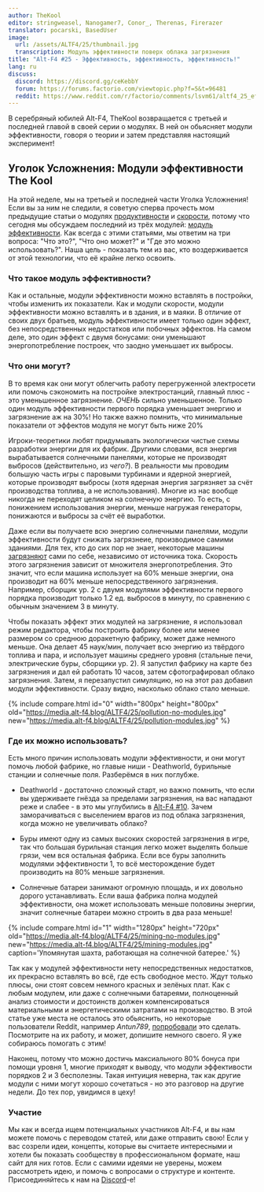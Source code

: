 ```yaml
---
author: TheKool
editor: stringweasel, Nanogamer7, Conor_, Therenas, Firerazer
translator: pocarski, BasedUser
image:
  url: /assets/ALTF4/25/thumbnail.jpg
  transcription: Модуль эффективности поверх облака загрязнения
title: "Alt-F4 #25 - Эффективность, эффективность, эффективность!"
lang: ru
discuss:
  discord: https://discord.gg/ceKebbY
  forum: https://forums.factorio.com/viewtopic.php?f=5&t=96481
  reddit: https://www.reddit.com/r/factorio/comments/lsvm61/altf4_25_efficiency_efficiency_efficiency/
---
```


В серебряный юбилей Alt-F4, TheKool возвращается с третьей и последней главой в своей серии о модулях. В ней он обьясняет модули эффективности, говоря о теории и затем представляя настоящий эксперимент!

## Уголок Усложнения: Модули эффективности <author>The Kool</author>

На этой неделе, мы на третьей и последней части Уголка Усложнения! Если вы за ним не следили, я советую сперва прочесть мом предыдущие статьи о модулях [продуктивности](https://alt-f4.blog/ru/ALTF4-12/#complexity-corner-productivity-modules-thekool) и [скорости](https://alt-f4.blog/ru/ALTF4-16/#complexity-corner-speed-modules-thekool), потому что сегодня мы обсуждаем последний из трёх модулей: [модуль эффективности](https://wiki.factorio.com/Module#Efficiency_module). Как всегда с этими статьями, мы ответим на три вопроса: "Что это?", "Что оно может?" и "Где это можно использовать?". Наша цель - показать тем из вас, кто воздерживается от этой технологии, что её крайне легко освоить.

### Что такое модуль эффективности?

Как и остальные, модули эффективности можно вставлять в постройки, чтобы изменить их показатели. Как и модули скорости, модули эффективности можно вставлять и в здания, и в маяки. В отличие от своих двух братьев, модуль эффективности имеет только один эффект, без непосредственных недостатков или побочных эффектов. На самом деле, это один эффект с двумя бонусами: они уменьшают энергопотребление построек, что заодно уменьшает их выбросы.

### Что они могут?

В то время как они могут облегчить работу перегруженной электросети или помочь сэкономить на постройке электростанций, главный плюс - это уменьшенное загрязнение. *ОЧЕНЬ* сильно уменьшенное. Только один модуль эффективности первого порядка уменьшает энергию и загрязнение аж на 30%! Но также важно помнить, что минимальные показатели от эффектов модуля не могут быть ниже 20%

Игроки-теоретики любят придумывать экологически чистые схемы разработки энергии для их фабрик. Другими словами, вся энергия вырабатывается солнечными панелями, которые не производят выбросов (действительно, из *чего?*). В реальности мы проводим большую часть игры с паровыми турбинами и ядерной энергией, которые производят выбросы (хотя ядерная энергия загрязняет за счёт производства топлива, а не использования). Многие из нас вообще никогда не переходят целиком на солнечную энергию. То есть, с понижением использования энергии, меньше нагружая генераторы, понижаются и выбросы за счёт её выработки.

Даже если вы получаете всю энергию солнечными панелями, модули эффективности будут снижать загрязнеие, производимое самими зданиями. Для тех, кто до сих пор не знает, некоторые машины [загрязняют](https://wiki.factorio.com/Pollution#Polluters) сами по себе, независимо от источника тока. Скорость этого загрязнения зависит от множителя энергопотребления. Это значит, что если машина использует на 60% меньше энергии, она производит на 60% меньше непосредственного загрязнения. Например, сборщик ур. 2 с двумя модулями эффективности первого порядка производит только 1.2 ед. выбросов в минуту, по сравнению с обычным значением 3 в минуту.

Чтобы показать эффект этих модулей на загрязнение, я использовал режим редактора, чтобы построить фабрику более или менее размером со среднюю доракетную фабрику, может даже немного меньше. Она делает 45 наук/мин, получает всю энергию из твёрдого топлива и пара, и использует машины среднего уровня (стальные печи, электрические буры, сборщики ур. 2). Я запустил фабрику на карте без загрязнения и дал ей работать 10 часов, затем сфотографировал облако загрязнения. Затем, я перезапустил симуляцию, но на этот раз добавил модули эффективности. Сразу видно, насколько облако стало меньше.

{% include compare.html id="0" width="800px" height="800px" old="https://media.alt-f4.blog/ALTF4/25/pollution-no-modules.jpg" new="https://media.alt-f4.blog/ALTF4/25/pollution-modules.jpg"  %}

### Где их можно использовать?

Есть много причин использовать модули эффективности, и они могут помочь любой фабрике, но главые ниши - Deathworld, бурильные станции и солнечные поля. Разберёмся в них поглубже.

* Deathworld - достаточно сложный старт, но важно помнить, что если вы удерживаете гнёзда за пределами загрязнения, на вас нападают реже и слабее - в это мы углубились в [Alt-F4 #10](https://alt-f4.blog/ru/ALTF4-10/#%D0%BF%D0%BE%D0%B3%D1%80%D0%B0%D0%BD%D0%B8%D1%87%D0%BD%D1%8B%D0%B5-%D1%81%D1%82%D0%B5%D0%BD%D1%8B--recon419a-). Зачем заморачиваться с выселением врагов из под облака загрязнения, когда можно не увеличивать облако?

* Буры имеют одну из самых высоких скоростей загрязнения в игре, так что большая бурильная станция легко может выделять больше грязи, чем вся остальная фабрика. Если все буры заполнить модулями эффективности 1, то всё месторождение будет производить на 80% меньше загрязнения.

* Солнечные батареи занимают огромную площадь, и их довольно дорого устанавливать. Если ваша фабрика полна модулей эффективности, она может использовать меньше половины энергии, значит солнечные батареи можно строить в два раза меньше!

{% include compare.html id="1" width="1280px" height="720px" old="https://media.alt-f4.blog/ALTF4/25/mining-no-modules.jpg" new="https://media.alt-f4.blog/ALTF4/25/mining-modules.jpg" caption='Упомянутая шахта, работающая на солнечной батерее.' %}

Так как у модулей эффективности нету непосредственных недостатков, их прекрасно вставлять во всё, где есть свободное место. Ждут только плюсы, они стоят совсем немного красных и зелёных плат. Как с любым модулем, или даже с солнечными батареями, полноценный анализ стоимости и достоинств должен компенсироваться материальными и энергетическими затратами на производство. В этой статье уже места не осталось это обьяснить, но некоторые пользователи Reddit, например *Antun789*, [попробовали](https://www.reddit.com/r/factorio/comments/gp454w/build_cost_and_power_efficiency_math_of_8_and_12/) это сделать. Посмотрите на их работу, и может, допишите немного своего. Я уже собираюсь помогать с этим!

Наконец, потому что можно достичь максиального 80% бонуса при помощи уровня 1, многие приходят к выводу, что модули эффективости порядков 2 и 3 бесполезны. Такая интуиция неверна, так как другие модули с ними могут хорошо сочетаться - но это разговор на другие недели. До тех пор, увидимся в цеху!

### Участие

Мы как и всегда ищем потенциальных участников Alt-F4, и вы нам можете помочь с переводом статей, или даже отправить свою! Если у вас созрели идеи, концепты, которые вы считаете интересными и хотели бы показать сообществу в профессиональном формате, наш сайт для них готов. Если с самими идеями не уверены, можем рассмотреть идею, и помочь с вопросами о структуре и контенте. Присоединяйтесь к нам на [Discord](https://discord.gg/nxnCFkb)-е!
